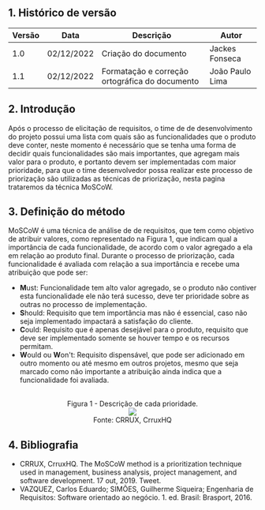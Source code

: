 ## 1. Histórico de versão

| Versão | Data       | Descrição                                      | Autor           |
| ------ | ---------- | ---------------------------------------------- | --------------- |
| 1.0    | 02/12/2022 | Criação do documento                           | Jackes Fonseca  |
| 1.1    | 02/12/2022 | Formatação e correção ortográfica do documento | João Paulo Lima |

## 2. Introdução

Após o processo de elicitação de requisitos, o time de de desenvolvimento do projeto possui uma lista com quais são as funcionalidades que o produto deve conter, neste momento é necessário que se tenha uma forma de decidir quais funcionalidades são mais importantes, que agregam mais valor para o produto, e portanto devem ser implementadas com maior prioridade, para que o time desenvolvedor possa realizar este processo de priorização são utilizadas as técnicas de priorização, nesta pagina trataremos da técnica MoSCoW.

## 3. Definição do método

MoSCoW é uma técnica de análise de de requisitos, que tem como objetivo de atribuir valores, como representado na Figura 1, que indicam qual a importância de cada funcionalidade, de acordo com o valor agregado a ela em relação ao produto final. Durante o processo de priorização, cada funcionalidade é avaliada com relação a sua importância e recebe uma atribuição que pode ser:

- **M**ust: Funcionalidade tem alto valor agregado, se o produto não contiver esta funcionalidade ele não terá sucesso, deve ter prioridade sobre as outras no processo de implementação.
- **S**hould: Requisito que tem importância mas não é essencial, caso não seja implementado impactará a satisfação do cliente.
- **C**ould: Requisito que é apenas desejável para o produto, requisito que deve ser implementado somente se houver tempo e os recursos permitam.
- **W**ould ou **W**on't: Requisito dispensável, que pode ser adicionado em outro momento ou até mesmo em outros projetos, mesmo que seja marcado como não importante a atribuição ainda indica que a funcionalidade foi avaliada.

<center>
  <br><figcaption class="center"> Figura 1 - Descrição de cada prioridade. </figcaption>
  <img src="https://user-images.githubusercontent.com/53023400/154810940-def1f42d-234d-441f-95ff-5e17d104b388.png" class="center">
  <figcaption class="center">Fonte: CRRUX, CrruxHQ</figcaption>
</center>

## 4. Bibliografia

- CRRUX, CrruxHQ. The MoSCoW method is a prioritization technique used in management, business analysis, project management, and software development. 17 out, 2019. Tweet.
- VAZQUEZ, Carlos Eduardo; SIMÕES, Guilherme Siqueira; Engenharia de Requisitos: Software orientado ao negócio. 1. ed. Brasil: Brasport, 2016.
